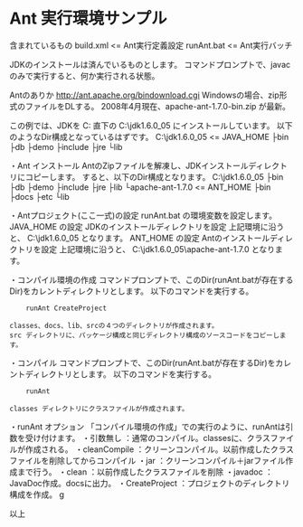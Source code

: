 Ant 実行環境サンプル
================

含まれているもの
  build.xml       <= Ant実行定義設定
  runAnt.bat      <= Ant実行バッチ


JDKのインストールは済んでいるものとします。
コマンドプロンプトで、javac のみで実行すると、何か実行される状態。

Antのありか
  http://ant.apache.org/bindownload.cgi
    Windowsの場合、zip形式のファイルをDLする。
    2008年4月現在、apache-ant-1.7.0-bin.zip が最新。

この例では、JDKを C: 直下の C:\jdk1.6.0_05 にインストールしています。
以下のようなDir構成となっているはずです。
C:\jdk1.6.0_05              <= JAVA_HOME
 ├bin
 ├db
 ├demo
 ├include
 ├jre
 └lib

・Ant インストール
    AntのZipファイルを解凍し、JDKインストールディレクトリにコピーします。
    すると、以下のDir構成となります。
    C:\jdk1.6.0_05
     ├bin
     ├db
     ├demo
     ├include
     ├jre
     ├lib
     └apache-ant-1.7.0     <= ANT_HOME
        ├bin
        ├docs
        ├etc
        └lib


・Antプロジェクト(ここ一式)の設定
    runAnt.bat の環境変数を設定します。
    JAVA_HOME の設定
        JDKのインストールディレクトリを設定
        上記環境に沿うと、
            C:\jdk1.6.0_05
        となります。
    ANT_HOME の設定
        Antのインストールディレクトリを設定
        上記環境に沿うと、
            C:\jdk1.6.0_05\apache-ant-1.7.0
        となります。


・コンパイル環境の作成
    コマンドプロンプトで、このDir(runAnt.batが存在するDir)をカレントディレクトリとします。
    以下のコマンドを実行する。
    
        runAnt CreateProject
    
    classes、docs、lib、srcの４つのディレクトリが作成されます。
    src ディレクトリに、パッケージ構成と同じディレクトリ構成のソースコードをコピーします。


・コンパイル
    コマンドプロンプトで、このDir(runAnt.batが存在するDir)をカレントディレクトリとします。
    以下のコマンドを実行する。
    
        runAnt
    
    classes ディレクトリにクラスファイルが作成されます。

・runAnt オプション
    「コンパイル環境の作成」での実行のように、runAntは引数を受け付けます。
    ・引数無し      ：通常のコンパイル。classesに、クラスファイルが作成される。
    ・cleanCompile  ：クリーンコンパイル。以前作成したクラスファイルを削除してからコンパイル
    ・jar           ：クリーンコンパイル＋jarファイル作成まで行う。
    ・clean         ：以前作成したクラスファイルを削除
    ・javadoc       ：JavaDoc作成。docsに出力。
    ・CreateProject ：プロジェクトのディレクトリ構成を作成。
g

以上


